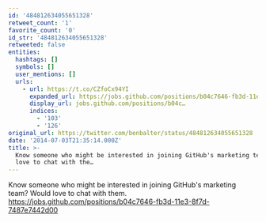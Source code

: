 ```yaml
---
id: '484812634055651328'
retweet_count: '1'
favorite_count: '0'
id_str: '484812634055651328'
retweeted: false
entities:
  hashtags: []
  symbols: []
  user_mentions: []
  urls:
    - url: https://t.co/CZfoCx94YI
      expanded_url: https://jobs.github.com/positions/b04c7646-fb3d-11e3-8f7d-7487e7442d00
      display_url: jobs.github.com/positions/b04c…
      indices:
        - '103'
        - '126'
original_url: https://twitter.com/benbalter/status/484812634055651328
date: '2014-07-03T21:35:14.000Z'
title: >-
  Know someone who might be interested in joining GitHub's marketing team? Would
  love to chat with the…
---
```


Know someone who might be interested in joining GitHub's marketing team? Would love to chat with them. https://jobs.github.com/positions/b04c7646-fb3d-11e3-8f7d-7487e7442d00